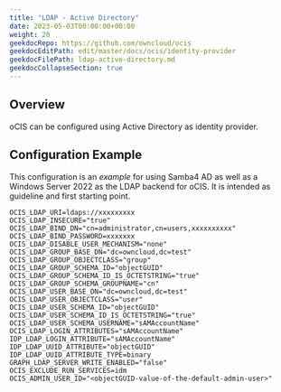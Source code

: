 ```yaml
---
title: "LDAP - Active Directory"
date: 2023-05-03T00:00:00+00:00
weight: 20
geekdocRepo: https://github.com/owncloud/ocis
geekdocEditPath: edit/master/docs/ocis/identity-provider
geekdocFilePath: ldap-active-directory.md
geekdocCollapseSection: true
---
```


## Overview

oCIS can be configured using Active Directory as identity provider.

## Configuration Example

This configuration is an _example_ for using Samba4 AD as well as a Windows Server 2022 as the LDAP backend for oCIS. It is intended as guideline and first starting point.

```text
OCIS_LDAP_URI=ldaps://xxxxxxxxx
OCIS_LDAP_INSECURE="true"
OCIS_LDAP_BIND_DN="cn=administrator,cn=users,xxxxxxxxxx"
OCIS_LDAP_BIND_PASSWORD=xxxxxxx
OCIS_LDAP_DISABLE_USER_MECHANISM="none"
OCIS_LDAP_GROUP_BASE_DN="dc=owncloud,dc=test"
OCIS_LDAP_GROUP_OBJECTCLASS="group"
OCIS_LDAP_GROUP_SCHEMA_ID="objectGUID"
OCIS_LDAP_GROUP_SCHEMA_ID_IS_OCTETSTRING="true"
OCIS_LDAP_GROUP_SCHEMA_GROUPNAME="cn"
OCIS_LDAP_USER_BASE_DN="dc=owncloud,dc=test"
OCIS_LDAP_USER_OBJECTCLASS="user"
OCIS_LDAP_USER_SCHEMA_ID="objectGUID"
OCIS_LDAP_USER_SCHEMA_ID_IS_OCTETSTRING="true"
OCIS_LDAP_USER_SCHEMA_USERNAME="sAMAccountName"
OCIS_LDAP_LOGIN_ATTRIBUTES="sAMAccountName"
IDP_LDAP_LOGIN_ATTRIBUTE="sAMAccountName"
IDP_LDAP_UUID_ATTRIBUTE="objectGUID"
IDP_LDAP_UUID_ATTRIBUTE_TYPE=binary
GRAPH_LDAP_SERVER_WRITE_ENABLED="false"
OCIS_EXCLUDE_RUN_SERVICES=idm
OCIS_ADMIN_USER_ID="<objectGUID-value-of-the-default-admin-user>"
```
